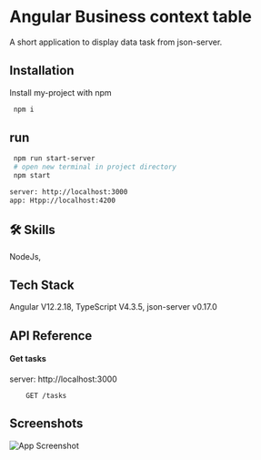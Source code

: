 
# Angular Business context table

A short application to display data task from json-server.



## Installation

Install my-project with npm

```bash
 npm i
```

## run

```bash
 npm run start-server
 # open new terminal in project directory
 npm start
```
```bash
server: http://localhost:3000
app: Htpp://localhost:4200
```
## 🛠 Skills
NodeJs,


## Tech Stack

Angular V12.2.18,
TypeScript V4.3.5,
json-server v0.17.0


## API Reference

#### Get tasks
server: http://localhost:3000

```http
    GET /tasks

```

## Screenshots
![App Screenshot](https://bilka.networkmanager.pl/img/project/angular-business-table-f.png)

